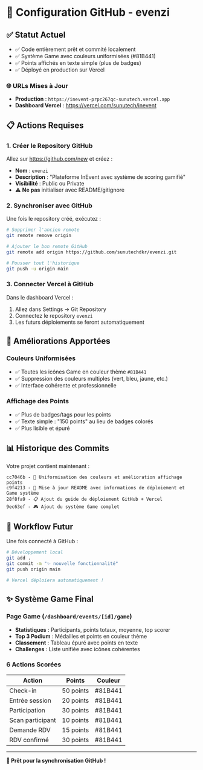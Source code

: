 # 🚀 Configuration GitHub - evenzi

## ✅ **Statut Actuel**

- ✅ Code entièrement prêt et commité localement
- ✅ Système Game avec couleurs uniformisées (#81B441) 
- ✅ Points affichés en texte simple (plus de badges)
- ✅ Déployé en production sur Vercel

### 🌐 **URLs Mises à Jour**
- **Production** : `https://inevent-prpc267qc-sunutech.vercel.app`
- **Dashboard Vercel** : https://vercel.com/sunutech/inevent

## 📋 **Actions Requises**

### 1. **Créer le Repository GitHub**

Allez sur https://github.com/new et créez :
- **Nom** : `evenzi`
- **Description** : "Plateforme InEvent avec système de scoring gamifié"
- **Visibilité** : Public ou Private
- ⚠️ **Ne pas** initialiser avec README/gitignore

### 2. **Synchroniser avec GitHub**

Une fois le repository créé, exécutez :

```bash
# Supprimer l'ancien remote
git remote remove origin

# Ajouter le bon remote GitHub
git remote add origin https://github.com/sunutechdkr/evenzi.git

# Pousser tout l'historique
git push -u origin main
```

### 3. **Connecter Vercel à GitHub**

Dans le dashboard Vercel :
1. Allez dans Settings → Git Repository
2. Connectez le repository `evenzi`
3. Les futurs déploiements se feront automatiquement

## 🎨 **Améliorations Apportées**

### **Couleurs Uniformisées**
- ✅ Toutes les icônes Game en couleur thème `#81B441`
- ✅ Suppression des couleurs multiples (vert, bleu, jaune, etc.)
- ✅ Interface cohérente et professionnelle

### **Affichage des Points**
- ✅ Plus de badges/tags pour les points
- ✅ Texte simple : "150 points" au lieu de badges colorés
- ✅ Plus lisible et épuré

## 📊 **Historique des Commits**

Votre projet contient maintenant :
```
cc7046b - 🎨 Uniformisation des couleurs et amélioration affichage points
c9f4213 - 📖 Mise à jour README avec informations de déploiement et Game système  
28f8fa9 - 📋 Ajout du guide de déploiement GitHub + Vercel
9ec63ef - 🎮 Ajout du système Game complet
```

## 🔄 **Workflow Futur**

Une fois connecté à GitHub :
```bash
# Développement local
git add .
git commit -m "✨ nouvelle fonctionnalité"
git push origin main

# Vercel déploiera automatiquement !
```

## ✨ **Système Game Final**

### **Page Game** (`/dashboard/events/[id]/game`)
- **Statistiques** : Participants, points totaux, moyenne, top scorer
- **Top 3 Podium** : Médailles et points en couleur thème
- **Classement** : Tableau épuré avec points en texte
- **Challenges** : Liste unifiée avec icônes cohérentes

### **6 Actions Scorées**
| Action | Points | Couleur |
|--------|--------|---------|
| Check-in | 50 points | #81B441 |
| Entrée session | 20 points | #81B441 |
| Participation | 30 points | #81B441 |
| Scan participant | 10 points | #81B441 |
| Demande RDV | 15 points | #81B441 |
| RDV confirmé | 30 points | #81B441 |

---

**🎯 Prêt pour la synchronisation GitHub !** 
